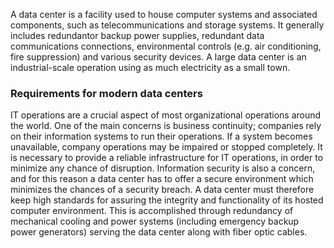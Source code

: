 A data center is a facility used to house computer systems and associated components, such as telecommunications and storage systems. It generally includes redundantor backup power supplies, redundant data communications connections, environmental controls (e.g. air conditioning, fire suppression) and various security devices. A large data center is an industrial-scale operation using as much electricity as a small town.

### Requirements for modern data centers

IT operations are a crucial aspect of most organizational operations around the world. One of the main concerns is business continuity; companies rely on their information systems to run their operations. If a system becomes unavailable, company operations may be impaired or stopped completely. It is necessary to provide a reliable infrastructure for IT operations, in order to minimize any chance of disruption. Information security is also a concern, and for this reason a data center has to offer a secure environment which minimizes the chances of a security breach. A data center must therefore keep high standards for assuring the integrity and functionality of its hosted computer environment. This is accomplished through redundancy of mechanical cooling and power systems (including emergency backup power generators) serving the data center along with fiber optic cables. 

